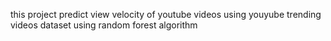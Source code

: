 this project predict view velocity of youtube videos using youyube trending videos dataset using random forest algorithm
